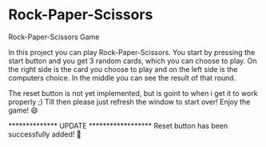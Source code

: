 # Rock-Paper-Scissors
Rock-Paper-Scissors Game

In this project you can play Rock-Paper-Scissors. 
You start by pressing the start button and you get 3 random cards, which you can choose to play.
On the right side is the card you choose to play and on the left side is the computers choice.
In the middle you can see the result of that round.

The reset button is not yet implemented, but is goint to when i get it to work properly ;)
Till then please just refresh the window to start over! 
Enjoy the game! 😄


************** UPDATE ******************
Reset button has been successfully added! 💪
